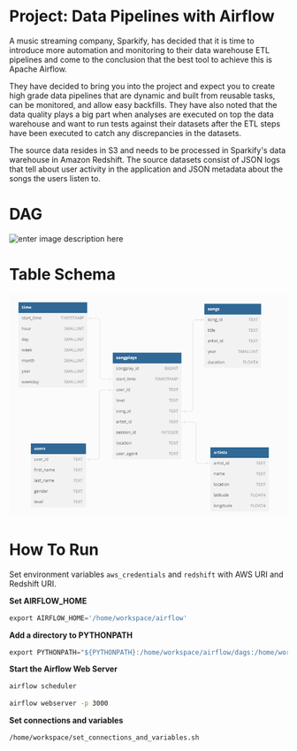 
# Project: Data Pipelines with Airflow

A music streaming company, Sparkify, has decided that it is time to introduce more automation and monitoring to their data warehouse ETL pipelines and come to the conclusion that the best tool to achieve this is Apache Airflow.

They have decided to bring you into the project and expect you to create high grade data pipelines that are dynamic and built from reusable tasks, can be monitored, and allow easy backfills. They have also noted that the data quality plays a big part when analyses are executed on top the data warehouse and want to run tests against their datasets after the ETL steps have been executed to catch any discrepancies in the datasets.

The source data resides in S3 and needs to be processed in Sparkify's data warehouse in Amazon Redshift. The source datasets consist of JSON logs that tell about user activity in the application and JSON metadata about the songs the users listen to.

# **DAG**
![enter image description here](https://lh3.googleusercontent.com/pw/AIL4fc9Te9uMkmWq3sjpC7TTw_8li8Y1HHC-Eddajcf9WFIUp8E0OcvCTTj8wt461VI8YHOa3Q_hO05CK757vMbWCRJos2XSUEtU4TMDIudWhxkTmumc54Wk3AhBhr5jcIxZEmUQAgOlR-Jv3BbnQU91JrPE=w1366-h373-s-no?authuser=0)
# **Table Schema**
![enter image description here](https://raw.githubusercontent.com/hiep1810/Udacity-nd027-Data-Warehouse/main/images/schema.png)
# **How To Run**

Set environment variables  `aws_credentials`  and  `redshift` with AWS URI and Redshift URI.

**Set AIRFLOW_HOME**
```python
export AIRFLOW_HOME='/home/workspace/airflow'
```

**Add a directory to PYTHONPATH**
```python
export PYTHONPATH="${PYTHONPATH}:/home/workspace/airflow/dags:/home/workspace/airflow/logs:/home/workspace/airflow/plugins"
```
**Start the Airflow Web Server**
```bash
airflow scheduler
```
```bash
airflow webserver -p 3000
```
**Set connections and variables**
```bash
/home/workspace/set_connections_and_variables.sh

```
